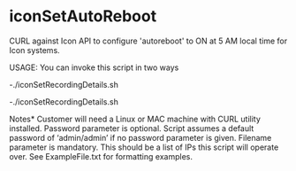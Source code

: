 # iconSetAutoReboot
CURL against Icon API to configure 'autoreboot' to ON at 5 AM local time for Icon systems.

USAGE: You can invoke this script in two ways

-./iconSetRecordingDetails.sh <Password> <Filename>
  
-./iconSetRecordingDetails.sh <Filename>

Notes* 
Customer will need a Linux or MAC machine with CURL utility installed. 
Password parameter is optional. 
Script assumes a default password of ‘admin/admin’ if no password parameter is given. 
Filename parameter is mandatory. This should be a list of IPs this script will operate over. See ExampleFile.txt for formatting examples.

